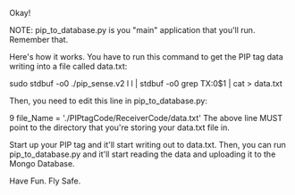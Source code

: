 Okay!

NOTE: pip_to_database.py is you "main" application that you'll run. Remember that. 

Here's how it works. You have to run this command to get the PIP tag data writing into a file
called data.txt:

sudo stdbuf -o0 ./pip_sense.v2 l l | stdbuf -o0 grep TX:0$1 | cat > data.txt

Then, you need to edit this line in pip_to_database.py:

9 file_Name = './PIPtagCode/ReceiverCode/data.txt'
The above line MUST point to the directory that you're storing your data.txt file in.

Start up your PIP tag and it'll start writing out to data.txt. Then, you can run pip_to_database.py
and it'll start reading the data and uploading it to the Mongo Database.

Have Fun. Fly Safe. 

